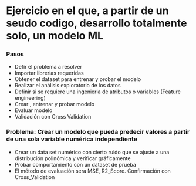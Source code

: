 # Ejercicio en el que, a partir de un seudo codigo, desarrollo totalmente solo, un modelo ML
### Pasos
- Defir el problema a resolver
- Importar librerias requeridas
- Obtener el dataset para entrenar y probar el modelo
- Realizar el análisis exploratorio de los datos
- Definir si se requiere una ingenieria de atributos o variables (Feature engineering)
- Crear , entrenar y probar modelo
- Evaluar modelo
- Validación con Cross Validation
### Problema: Crear un modelo que pueda predecir valores a partir de una sola variable numérica independiente
- Crear un data set numérico con cierto ruido que se ajuste a una distribución polinómica y verificar gráficamente
- Probar comportamiento con un dataset de prueba
- El método de evaluación sera MSE, R2_Score. Confirmación con Cross_Validation
